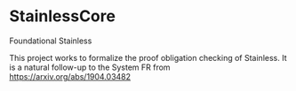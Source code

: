 # StainlessCore
Foundational Stainless 

This project works to formalize the proof obligation checking of Stainless.
It is a natural follow-up to the System FR from https://arxiv.org/abs/1904.03482 
